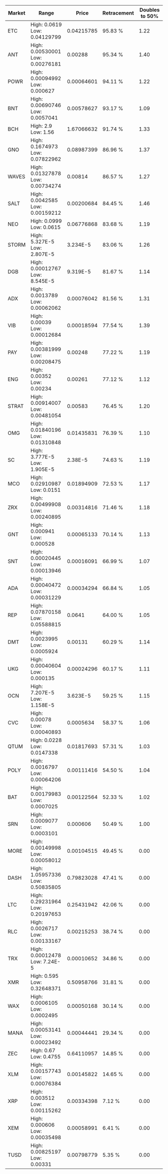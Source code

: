 | Market | Range | Price| Retracement | Doubles to 50% |
| --- | --- | --- | --- | --- |
| ETC | High: 0.0619<br />Low: 0.04129799 | 0.04215785 | 95.83 % | 1.22 |
| ANT | High: 0.00530001<br />Low: 0.00276181 | 0.00288 | 95.34 % | 1.40 |
| POWR | High: 0.00094992<br />Low: 0.000627 | 0.00064601 | 94.11 % | 1.22 |
| BNT | High: 0.00690746<br />Low: 0.0057041 | 0.00578627 | 93.17 % | 1.09 |
| BCH | High: 2.9<br />Low: 1.56 | 1.67066632 | 91.74 % | 1.33 |
| GNO | High: 0.1674973<br />Low: 0.07822962 | 0.08987399 | 86.96 % | 1.37 |
| WAVES | High: 0.01327878<br />Low: 0.00734274 | 0.00814 | 86.57 % | 1.27 |
| SALT | High: 0.0042585<br />Low: 0.00159212 | 0.00200684 | 84.45 % | 1.46 |
| NEO | High: 0.0999<br />Low: 0.0615 | 0.06776868 | 83.68 % | 1.19 |
| STORM | High: 5.327E-5<br />Low: 2.807E-5 | 3.234E-5 | 83.06 % | 1.26 |
| DGB | High: 0.00012767<br />Low: 8.545E-5 | 9.319E-5 | 81.67 % | 1.14 |
| ADX | High: 0.0013789<br />Low: 0.00062062 | 0.00076042 | 81.56 % | 1.31 |
| VIB | High: 0.00039<br />Low: 0.00012684 | 0.00018594 | 77.54 % | 1.39 |
| PAY | High: 0.00381999<br />Low: 0.00208475 | 0.00248 | 77.22 % | 1.19 |
| ENG | High: 0.00352<br />Low: 0.00234 | 0.00261 | 77.12 % | 1.12 |
| STRAT | High: 0.00914007<br />Low: 0.00481054 | 0.00583 | 76.45 % | 1.20 |
| OMG | High: 0.01840196<br />Low: 0.01310848 | 0.01435831 | 76.39 % | 1.10 |
| SC | High: 3.777E-5<br />Low: 1.905E-5 | 2.38E-5 | 74.63 % | 1.19 |
| MCO | High: 0.02910987<br />Low: 0.0151 | 0.01894909 | 72.53 % | 1.17 |
| ZRX | High: 0.00499908<br />Low: 0.00240895 | 0.00314816 | 71.46 % | 1.18 |
| GNT | High: 0.000941<br />Low: 0.000528 | 0.00065133 | 70.14 % | 1.13 |
| SNT | High: 0.00020445<br />Low: 0.00013946 | 0.00016091 | 66.99 % | 1.07 |
| ADA | High: 0.00040472<br />Low: 0.00031229 | 0.00034294 | 66.84 % | 1.05 |
| REP | High: 0.07870158<br />Low: 0.05588815 | 0.0641 | 64.00 % | 1.05 |
| DMT | High: 0.0023995<br />Low: 0.0005924 | 0.00131 | 60.29 % | 1.14 |
| UKG | High: 0.00040604<br />Low: 0.000135 | 0.00024296 | 60.17 % | 1.11 |
| OCN | High: 7.207E-5<br />Low: 1.158E-5 | 3.623E-5 | 59.25 % | 1.15 |
| CVC | High: 0.00078<br />Low: 0.00040893 | 0.0005634 | 58.37 % | 1.06 |
| QTUM | High: 0.0228<br />Low: 0.0147338 | 0.01817693 | 57.31 % | 1.03 |
| POLY | High: 0.0016797<br />Low: 0.00064206 | 0.00111416 | 54.50 % | 1.04 |
| BAT | High: 0.00179983<br />Low: 0.0007025 | 0.00122564 | 52.33 % | 1.02 |
| SRN | High: 0.0009077<br />Low: 0.0003101 | 0.000606 | 50.49 % | 1.00 |
| MORE | High: 0.00149998<br />Low: 0.00058012 | 0.00104515 | 49.45 % | 0.00 |
| DASH | High: 1.05957336<br />Low: 0.50835805 | 0.79823028 | 47.41 % | 0.00 |
| LTC | High: 0.29231964<br />Low: 0.20197653 | 0.25431942 | 42.06 % | 0.00 |
| RLC | High: 0.0026717<br />Low: 0.00133167 | 0.00215253 | 38.74 % | 0.00 |
| TRX | High: 0.00012478<br />Low: 7.24E-5 | 0.00010652 | 34.86 % | 0.00 |
| XMR | High: 0.595<br />Low: 0.32648371 | 0.50958766 | 31.81 % | 0.00 |
| WAX | High: 0.0006105<br />Low: 0.0002495 | 0.00050168 | 30.14 % | 0.00 |
| MANA | High: 0.00053141<br />Low: 0.00023492 | 0.00044441 | 29.34 % | 0.00 |
| ZEC | High: 0.67<br />Low: 0.4755 | 0.64110957 | 14.85 % | 0.00 |
| XLM | High: 0.00157743<br />Low: 0.00076384 | 0.00145822 | 14.65 % | 0.00 |
| XRP | High: 0.003512<br />Low: 0.00115262 | 0.00334398 | 7.12 % | 0.00 |
| XEM | High: 0.000606<br />Low: 0.00035498 | 0.00058991 | 6.41 % | 0.00 |
| TUSD | High: 0.00825197<br />Low: 0.00331 | 0.00798779 | 5.35 % | 0.00 |
